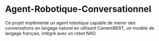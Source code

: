# Agent-Robotique-Conversationnel
Ce projet implémente un agent robotique capable de mener des conversations en langage naturel en utilisant CamemBERT, un modèle de langage français, intégré avec un robot NAO.
